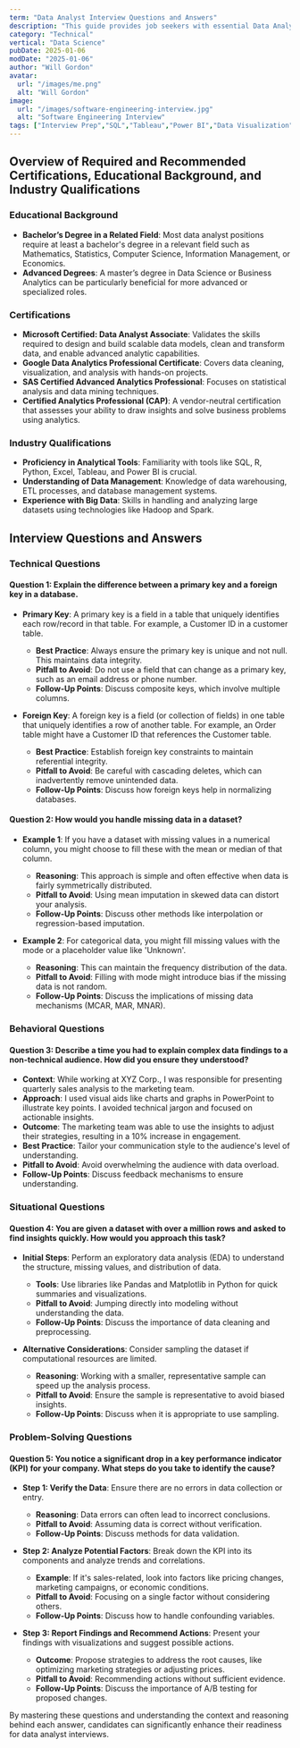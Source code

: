 ```yaml
---
term: "Data Analyst Interview Questions and Answers"
description: "This guide provides job seekers with essential Data Analyst interview questions and answers, covering key topics like data cleaning, statistical analysis, and data visualization. It equips candidates with insights into industry-standard tools and techniques, helping them articulate their problem-solving skills and analytical abilities effectively. Additionally, it offers tips on how to demonstrate a strong understanding of business acumen and data-driven decision-making during the interview process."
category: "Technical"
vertical: "Data Science"
pubDate: 2025-01-06
modDate: "2025-01-06"
author: "Will Gordon"
avatar: 
  url: "/images/me.png"
  alt: "Will Gordon"
image:
  url: "/images/software-engineering-interview.jpg"
  alt: "Software Engineering Interview"
tags: ["Interview Prep","SQL","Tableau","Power BI","Data Visualization"]
---
```


## Overview of Required and Recommended Certifications, Educational Background, and Industry Qualifications

### Educational Background
- **Bachelor’s Degree in a Related Field**: Most data analyst positions require at least a bachelor's degree in a relevant field such as Mathematics, Statistics, Computer Science, Information Management, or Economics.
- **Advanced Degrees**: A master’s degree in Data Science or Business Analytics can be particularly beneficial for more advanced or specialized roles.

### Certifications
- **Microsoft Certified: Data Analyst Associate**: Validates the skills required to design and build scalable data models, clean and transform data, and enable advanced analytic capabilities.
- **Google Data Analytics Professional Certificate**: Covers data cleaning, visualization, and analysis with hands-on projects.
- **SAS Certified Advanced Analytics Professional**: Focuses on statistical analysis and data mining techniques.
- **Certified Analytics Professional (CAP)**: A vendor-neutral certification that assesses your ability to draw insights and solve business problems using analytics.

### Industry Qualifications
- **Proficiency in Analytical Tools**: Familiarity with tools like SQL, R, Python, Excel, Tableau, and Power BI is crucial.
- **Understanding of Data Management**: Knowledge of data warehousing, ETL processes, and database management systems.
- **Experience with Big Data**: Skills in handling and analyzing large datasets using technologies like Hadoop and Spark.

## Interview Questions and Answers

### Technical Questions

#### Question 1: Explain the difference between a primary key and a foreign key in a database.
- **Primary Key**: A primary key is a field in a table that uniquely identifies each row/record in that table. For example, a Customer ID in a customer table.
  - **Best Practice**: Always ensure the primary key is unique and not null. This maintains data integrity.
  - **Pitfall to Avoid**: Do not use a field that can change as a primary key, such as an email address or phone number.
  - **Follow-Up Points**: Discuss composite keys, which involve multiple columns.

- **Foreign Key**: A foreign key is a field (or collection of fields) in one table that uniquely identifies a row of another table. For example, an Order table might have a Customer ID that references the Customer table.
  - **Best Practice**: Establish foreign key constraints to maintain referential integrity.
  - **Pitfall to Avoid**: Be careful with cascading deletes, which can inadvertently remove unintended data.
  - **Follow-Up Points**: Discuss how foreign keys help in normalizing databases.

#### Question 2: How would you handle missing data in a dataset?
- **Example 1**: If you have a dataset with missing values in a numerical column, you might choose to fill these with the mean or median of that column.
  - **Reasoning**: This approach is simple and often effective when data is fairly symmetrically distributed.
  - **Pitfall to Avoid**: Using mean imputation in skewed data can distort your analysis.
  - **Follow-Up Points**: Discuss other methods like interpolation or regression-based imputation.

- **Example 2**: For categorical data, you might fill missing values with the mode or a placeholder value like 'Unknown'.
  - **Reasoning**: This can maintain the frequency distribution of the data.
  - **Pitfall to Avoid**: Filling with mode might introduce bias if the missing data is not random.
  - **Follow-Up Points**: Discuss the implications of missing data mechanisms (MCAR, MAR, MNAR).

### Behavioral Questions

#### Question 3: Describe a time you had to explain complex data findings to a non-technical audience. How did you ensure they understood?
- **Context**: While working at XYZ Corp., I was responsible for presenting quarterly sales analysis to the marketing team.
- **Approach**: I used visual aids like charts and graphs in PowerPoint to illustrate key points. I avoided technical jargon and focused on actionable insights.
- **Outcome**: The marketing team was able to use the insights to adjust their strategies, resulting in a 10% increase in engagement.
- **Best Practice**: Tailor your communication style to the audience's level of understanding.
- **Pitfall to Avoid**: Avoid overwhelming the audience with data overload.
- **Follow-Up Points**: Discuss feedback mechanisms to ensure understanding.

### Situational Questions

#### Question 4: You are given a dataset with over a million rows and asked to find insights quickly. How would you approach this task?
- **Initial Steps**: Perform an exploratory data analysis (EDA) to understand the structure, missing values, and distribution of data.
  - **Tools**: Use libraries like Pandas and Matplotlib in Python for quick summaries and visualizations.
  - **Pitfall to Avoid**: Jumping directly into modeling without understanding the data.
  - **Follow-Up Points**: Discuss the importance of data cleaning and preprocessing.

- **Alternative Considerations**: Consider sampling the dataset if computational resources are limited.
  - **Reasoning**: Working with a smaller, representative sample can speed up the analysis process.
  - **Pitfall to Avoid**: Ensure the sample is representative to avoid biased insights.
  - **Follow-Up Points**: Discuss when it is appropriate to use sampling.

### Problem-Solving Questions

#### Question 5: You notice a significant drop in a key performance indicator (KPI) for your company. What steps do you take to identify the cause?
- **Step 1: Verify the Data**: Ensure there are no errors in data collection or entry.
  - **Reasoning**: Data errors can often lead to incorrect conclusions.
  - **Pitfall to Avoid**: Assuming data is correct without verification.
  - **Follow-Up Points**: Discuss methods for data validation.

- **Step 2: Analyze Potential Factors**: Break down the KPI into its components and analyze trends and correlations.
  - **Example**: If it's sales-related, look into factors like pricing changes, marketing campaigns, or economic conditions.
  - **Pitfall to Avoid**: Focusing on a single factor without considering others.
  - **Follow-Up Points**: Discuss how to handle confounding variables.

- **Step 3: Report Findings and Recommend Actions**: Present your findings with visualizations and suggest possible actions.
  - **Outcome**: Propose strategies to address the root causes, like optimizing marketing strategies or adjusting prices.
  - **Pitfall to Avoid**: Recommending actions without sufficient evidence.
  - **Follow-Up Points**: Discuss the importance of A/B testing for proposed changes.

By mastering these questions and understanding the context and reasoning behind each answer, candidates can significantly enhance their readiness for data analyst interviews.
